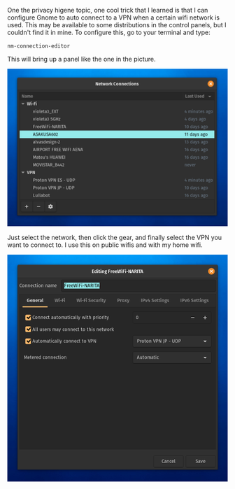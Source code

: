 One the privacy higene topic, one cool trick that I learned is that I can configure Gnome to auto connect to a VPN when a certain wifi network is used. This may be available to some distributions in the control panels, but I couldn't find it in mine. To configure this, go to your terminal and type:

```
nm-connection-editor
```

This will bring up a panel like the one in the picture.

![Connection Editor](/assets/images/2019-12-27_10-10.png)

Just select the network, then click the gear, and finally select the VPN you want to connect to. I use this on public wifis and with my home wifi.

![Connection Editor, second screen](/assets/images/2019-12-27_10-11.png)
